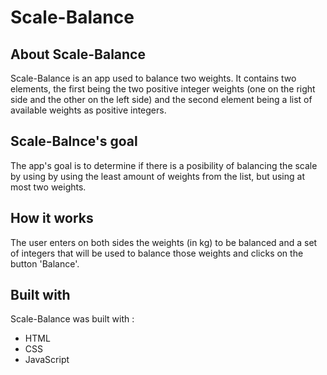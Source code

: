 # Scale-Balance
## About Scale-Balance
Scale-Balance is an app used to balance two weights. It contains two elements, the first being the two positive integer weights (one on the right side and the other on the left side) and the second element being a list of available weights as positive integers.

## Scale-Balnce's goal
The app's goal is to determine if there is a posibility of balancing the scale by using by using the least amount of weights from the list, but using at most two weights.
## How it works
The user enters on both sides the weights (in kg) to be balanced and a set of integers that will be used to balance those weights and clicks on the button 'Balance'.
## Built with
Scale-Balance was built with :
* HTML
* CSS
* JavaScript